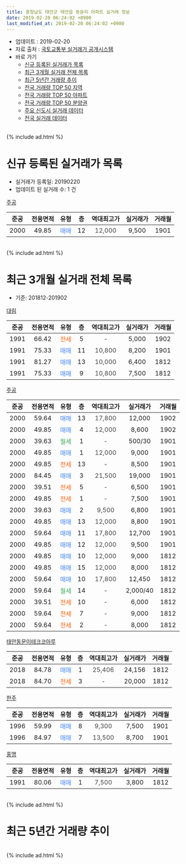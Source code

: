 ```yaml
---
title: 충청남도 태안군 태안읍 동문리 아파트 실거래 정보
date: 2019-02-20 06:24:02 +0900
last_modified_at: 2019-02-20 06:24:02 +0900
---
```


* 업데이트 : 2019-02-20
* 자료 출처 : [국토교통부 실거래가 공개시스템](http://rt.molit.go.kr)
* 바로 가기
    * [신규 등록된 실거래가 목록](#신규-등록된-실거래가-목록)
    * [최근 3개월 실거래 전체 목록](#최근-3개월-실거래-전체-목록)
    * [최근 5년간 거래량 추이](#최근-5년간-거래량-추이)
    * [전국 거래량 TOP 50 지역](https://inasie.github.io/apt-trade-info/최근-3개월-전국에서-가장-거래가-많이-발생한-지역)
    * [전국 거래량 TOP 50 아파트](https://inasie.github.io/apt-trade-info/최근-3개월-전국에서-가장-거래가-많이-발생한-아파트)
    * [전국 거래량 TOP 50 분양권](https://inasie.github.io/apt-trade-info/최근-3개월-전국에서-가장-거래가-많이-발생한-분양권)
    * [주요 신도시 실거래 데이터](https://inasie.github.io/apt-trade-info/주요-신도시)
    * [전국 실거래 데이터](https://inasie.github.io/apt-trade-info/전국)
<br>
{% include ad.html %}
<br>

# 신규 등록된 실거래가 목록
* 실거래가 등록일: 20190220
* 업데이트 된 실거래 수: 1 건


[주공](https://search.naver.com/search.naver?query=%EC%B6%A9%EC%B2%AD%EB%82%A8%EB%8F%84+%ED%83%9C%EC%95%88%EA%B5%B0+%ED%83%9C%EC%95%88%EC%9D%8D+%EB%8F%99%EB%AC%B8%EB%A6%AC+%EC%A3%BC%EA%B3%B5)

|준공|전용면적|유형|층|역대최고가|실거래가|거래월|
|:---:|:---:|:---:|:---:|:---:|:---:|:---:|
|2000|49.85|<span style="color:#4285f3">매매</span>|12|<span style="color:#444444">12,000</span>|9,500|1901|


<br>
{% include ad.html %}
<br>

# 최근 3개월 실거래 전체 목록
* 기준: 201812-201902


[대림](https://search.naver.com/search.naver?query=%EC%B6%A9%EC%B2%AD%EB%82%A8%EB%8F%84+%ED%83%9C%EC%95%88%EA%B5%B0+%ED%83%9C%EC%95%88%EC%9D%8D+%EB%8F%99%EB%AC%B8%EB%A6%AC+%EB%8C%80%EB%A6%BC)

|준공|전용면적|유형|층|역대최고가|실거래가|거래월|
|:---:|:---:|:---:|:---:|:---:|:---:|:---:|
|1991|66.42|<span style="color:#ff5a00">전세</span>|5|<span style="color:#444444">-</span>|5,000|1902|
|1991|75.33|<span style="color:#4285f3">매매</span>|11|<span style="color:#444444">10,800</span>|8,200|1901|
|1991|81.27|<span style="color:#4285f3">매매</span>|13|<span style="color:#444444">10,000</span>|6,400|1812|
|1991|75.33|<span style="color:#4285f3">매매</span>|9|<span style="color:#444444">10,800</span>|7,500|1812|

[주공](https://search.naver.com/search.naver?query=%EC%B6%A9%EC%B2%AD%EB%82%A8%EB%8F%84+%ED%83%9C%EC%95%88%EA%B5%B0+%ED%83%9C%EC%95%88%EC%9D%8D+%EB%8F%99%EB%AC%B8%EB%A6%AC+%EC%A3%BC%EA%B3%B5)

|준공|전용면적|유형|층|역대최고가|실거래가|거래월|
|:---:|:---:|:---:|:---:|:---:|:---:|:---:|
|2000|59.64|<span style="color:#4285f3">매매</span>|13|<span style="color:#444444">17,800</span>|12,000|1902|
|2000|49.85|<span style="color:#4285f3">매매</span>|4|<span style="color:#444444">12,000</span>|8,600|1902|
|2000|39.63|<span style="color:#34a853">월세</span>|1|<span style="color:#444444">-</span>|500/30|1901|
|2000|49.85|<span style="color:#4285f3">매매</span>|1|<span style="color:#444444">12,000</span>|9,000|1901|
|2000|49.85|<span style="color:#ff5a00">전세</span>|13|<span style="color:#444444">-</span>|8,500|1901|
|2000|84.45|<span style="color:#4285f3">매매</span>|3|<span style="color:#444444">21,500</span>|19,000|1901|
|2000|39.51|<span style="color:#ff5a00">전세</span>|5|<span style="color:#444444">-</span>|6,500|1901|
|2000|49.85|<span style="color:#ff5a00">전세</span>|1|<span style="color:#444444">-</span>|7,500|1901|
|2000|39.63|<span style="color:#4285f3">매매</span>|2|<span style="color:#444444">9,500</span>|6,800|1901|
|2000|49.85|<span style="color:#4285f3">매매</span>|13|<span style="color:#444444">12,000</span>|8,800|1901|
|2000|59.64|<span style="color:#4285f3">매매</span>|11|<span style="color:#444444">17,800</span>|12,700|1901|
|2000|49.85|<span style="color:#4285f3">매매</span>|12|<span style="color:#444444">12,000</span>|9,500|1901|
|2000|49.85|<span style="color:#4285f3">매매</span>|10|<span style="color:#444444">12,000</span>|9,000|1812|
|2000|49.85|<span style="color:#4285f3">매매</span>|15|<span style="color:#444444">12,000</span>|8,000|1812|
|2000|59.64|<span style="color:#4285f3">매매</span>|10|<span style="color:#444444">17,800</span>|12,450|1812|
|2000|59.64|<span style="color:#34a853">월세</span>|14|<span style="color:#444444">-</span>|2,000/40|1812|
|2000|39.51|<span style="color:#ff5a00">전세</span>|10|<span style="color:#444444">-</span>|6,000|1812|
|2000|59.64|<span style="color:#ff5a00">전세</span>|7|<span style="color:#444444">-</span>|9,000|1812|
|2000|59.64|<span style="color:#ff5a00">전세</span>|2|<span style="color:#444444">-</span>|8,000|1812|

[태안동문이테크코아루](https://search.naver.com/search.naver?query=%EC%B6%A9%EC%B2%AD%EB%82%A8%EB%8F%84+%ED%83%9C%EC%95%88%EA%B5%B0+%ED%83%9C%EC%95%88%EC%9D%8D+%EB%8F%99%EB%AC%B8%EB%A6%AC+%ED%83%9C%EC%95%88%EB%8F%99%EB%AC%B8%EC%9D%B4%ED%85%8C%ED%81%AC%EC%BD%94%EC%95%84%EB%A3%A8)

|준공|전용면적|유형|층|역대최고가|실거래가|거래월|
|:---:|:---:|:---:|:---:|:---:|:---:|:---:|
|2018|84.78|<span style="color:#4285f3">매매</span>|1|<span style="color:#444444">25,406</span>|24,156|1812|
|2018|84.70|<span style="color:#ff5a00">전세</span>|3|<span style="color:#444444">-</span>|20,000|1812|

[한주](https://search.naver.com/search.naver?query=%EC%B6%A9%EC%B2%AD%EB%82%A8%EB%8F%84+%ED%83%9C%EC%95%88%EA%B5%B0+%ED%83%9C%EC%95%88%EC%9D%8D+%EB%8F%99%EB%AC%B8%EB%A6%AC+%ED%95%9C%EC%A3%BC)

|준공|전용면적|유형|층|역대최고가|실거래가|거래월|
|:---:|:---:|:---:|:---:|:---:|:---:|:---:|
|1996|59.99|<span style="color:#4285f3">매매</span>|8|<span style="color:#444444">9,300</span>|7,500|1901|
|1996|84.97|<span style="color:#4285f3">매매</span>|7|<span style="color:#444444">13,500</span>|8,700|1901|

[홍명](https://search.naver.com/search.naver?query=%EC%B6%A9%EC%B2%AD%EB%82%A8%EB%8F%84+%ED%83%9C%EC%95%88%EA%B5%B0+%ED%83%9C%EC%95%88%EC%9D%8D+%EB%8F%99%EB%AC%B8%EB%A6%AC+%ED%99%8D%EB%AA%85)

|준공|전용면적|유형|층|역대최고가|실거래가|거래월|
|:---:|:---:|:---:|:---:|:---:|:---:|:---:|
|1991|80.06|<span style="color:#4285f3">매매</span>|1|<span style="color:#444444">7,500</span>|3,800|1812|


<br>
{% include ad.html %}
<br>

# 최근 5년간 거래량 추이


<div style="width:100%;">
    <canvas id="deal_progress" height="200"></canvas>
</div>

<script>
new Chart(document.getElementById("deal_progress"), {
    type: 'line',
    data: {
        labels: ['201402','201403','201404','201405','201406','201407','201408','201409','201410','201411','201412','201501','201502','201503','201504','201505','201506','201507','201508','201509','201510','201511','201512','201601','201602','201603','201604','201605','201606','201607','201608','201609','201610','201611','201612','201701','201702','201703','201704','201705','201706','201707','201708','201709','201710','201711','201712','201801','201802','201803','201804','201805','201806','201807','201808','201809','201810','201811','201812','201901','201902'],
        datasets: [{
            label: '매매',
            pointRadius: 1,
            data: [6, 4, 7, 7, 3, 4, 13, 13, 12, 10, 6, 17, 9, 14, 13, 7, 5, 47, 6, 9, 10, 11, 13, 6, 5, 7, 11, 14, 9, 4, 7, 9, 8, 7, 5, 9, 9, 8, 7, 5, 5, 2, 8, 9, 8, 7, 8, 18, 26, 24, 14, 5, 7, 4, 9, 3, 10, 6, 7, 9, 2],
            borderColor: "rgba(255, 201, 14, 1)",
            backgroundColor: "rgba(255, 201, 14, 0.5)",
            fill: false,
            lineTension: 0
        },{
            label: '전월세',
            pointRadius: 1,
            data: [4, 3, 2, 0, 3, 2, 1, 8, 3, 4, 4, 5, 4, 4, 1, 8, 3, 6, 4, 6, 11, 9, 6, 3, 8, 6, 5, 5, 4, 2, 1, 2, 3, 5, 6, 1, 7, 5, 5, 2, 5, 2, 4, 3, 3, 2, 4, 10, 15, 11, 5, 10, 7, 8, 6, 4, 8, 7, 5, 4, 1],
            borderColor: "rgba(0, 141, 185, 1)",
            backgroundColor: "rgba(0, 141, 185, 0.5)",
            fill: false,
            lineTension: 0
        }
        ]
    },
    options: {
        responsive: true,
        title: {
            display: false
        },
        tooltips: {
            mode: 'index',
            intersect: false
        },
        hover: {
            mode: 'nearest',
            intersect: true
        },
        scales: {
            xAxes: [{
                display: true,
                scaleLabel: {
                    display: true,
                    labelString: '년/월'
                }
            }],
            yAxes: [{
                display: true,
                ticks: {
                    suggestedMin: 0,
                },
                scaleLabel: {
                    display: true,
                    labelString: '실거래 수'
                }
            }]
        }
    }
});

</script>


<br>
{% include ad.html %}
<br>

